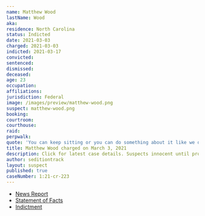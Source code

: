 ```yaml
---
name: Matthew Wood
lastName: Wood
aka:
residence: North Carolina
status: Indicted
date: 2021-03-03
charged: 2021-03-03
indicted: 2021-03-17
convicted: 
sentenced: 
dismissed: 
deceased:
age: 23
occupation:
affiliations:
jurisdiction: Federal
image: /images/preview/matthew-wood.png
suspect: matthew-wood.png
booking:
courtroom:
courthouse:
raid:
perpwalk:
quote: 'You can keep sitting or you can do something about it like we did today. Our nation has experienced necessary revolts before.'
title: Matthew Wood charged on March 3, 2021
description: Click for latest case details. Suspects innocent until proven guilty.
author: seditiontrack
layout: suspect
published: true
caseNumber: 1:21-cr-223
---
```

- [News Report](https://www.charlotteobserver.com/news/politics-government/article249797823.html)
- [Statement of Facts](https://www.justice.gov/usao-dc/case-multi-defendant/file/1379546/download)
- [Indictment](https://www.justice.gov/usao-dc/case-multi-defendant/file/1379541/download)
